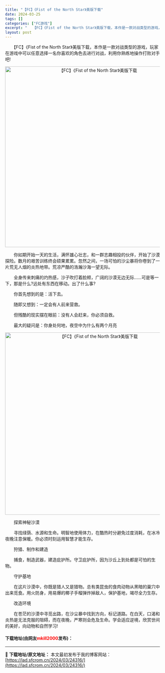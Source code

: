 ```yaml
---
title: "【FC】《Fist of the North Star》美版下载"
date: 2024-03-25
tags: []
categories: ["FC游戏"]
excerpt: "　　【FC】《Fist of the North Star》美版下载，本作是一款对战类型的游戏，玩家在游戏中可以任意选择一名你喜欢的角色去进行对战，利用你熟练地操作打败对手吧! 　　你如期开始一天的生活，满怀雄心壮志，和一群志趣相投的伙伴，开始了沙漠探险。数月的艰苦训练终会硕果累累。忽然之间，一场可&hellip;"
layout: post
---
```


 <p>　　【FC】《Fist of the North Star》美版下载，本作是一款对战类型的游戏，玩家在游戏中可以任意选择一名你喜欢的角色去进行对战，利用你熟练地操作打败对手吧!</p> <p align="center"><img align="" border="0" src="https://lad.sfcrom.cn/wp-content/uploads/2024/03/20240325_6601910a655a8.png" width="589" alt="【FC】《Fist of the North Star》美版下载" /></p> <p>　　你如期开始一天的生活，满怀雄心壮志，和一群志趣相投的伙伴，开始了沙漠探险。数月的艰苦训练终会硕果累累。忽然之间，一场可怕的沙尘暴将你卷到了一片荒无人烟的炎热地带。荒凉严酷的浩瀚沙海一望无际。</p> <p>　　全身传来刺痛的灼热感，沙子吹打着脸颊，广阔的沙漠无边无际&hellip;&hellip;可是等一下，那是什么?远处有东西在移动。出了什么事?</p> <p>　　你首先想到的是：活下去。</p> <p>　　随即又想到：一定会有人前来营救。</p> <p>　　但残酷的现实摆在眼前：没有人会赶来，你必须自救。</p> <p>　　最大的疑问是：你身处何地，夜空中为什么有两个月亮</p> <p align="center"><img align="" border="0" src="https://lad.sfcrom.cn/wp-content/uploads/2024/03/20240325_6601910be26aa.png" width="594" alt="【FC】《Fist of the North Star》美版下载" /></p> <p>　　探索神秘沙漠</p> <p>　　寻找绿荫、水源和生命。明智地使用体力，在酷热时分避免过度消耗，在冰冷夜晚注意保暖。你必须时刻运用智慧才能生存。</p> <p>　　狩猎、制作和建造</p> <p>　　捕食，制造武器，建造庇护所。守卫庇护所，因为沙丘上到处都是可怕的生物。</p> <p>　　守护基地</p> <p>　　在这片沙漠中，你既是猎人又是猎物。总有类昆虫的食肉动物从黑暗的巢穴中出来觅食。用火防身，用易爆的椰子手榴弹炸掉敌人，保护基地，竭尽全力生存。</p> <p>　　改造环境</p> <p>　　在苍茫的沙漠中寻觅出路，在沙尘暴中找到方向，标记道路。在白天，口渴和炎热是无法克服的阻碍，而在夜晚，严寒则会危及生命。学会适应逆境，欣赏世间的美好，向动物和自然学习!</p> <p><h4>下载地址(由网友<font color="red">mkill2000</font>发布)：</h4></p> 

---
📖 **下载地址/原文地址：** 本文最初发布于我的博客网站：[https://lad.sfcrom.cn/2024/03/24316/](https://lad.sfcrom.cn/2024/03/24316/)
